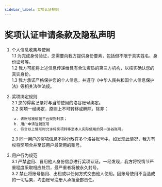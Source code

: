 ```yaml
---
sidebar_label: 奖项认证规则
---
```


# 奖项认证申请条款及隐私声明

1. 个人信息收集与使用  
   1.1 为完成身份验证，您需要向我方提供身份要素，包括但不限于真实姓名、身份证号等。  
   1.2 我方可能将上述信息传递给具有合法资质的第三方机构，以核实确认您的真实身份。  
   1.3 我方承诺严格保护您的个人信息，并遵守《中华人民共和国个人信息保护法》等相关法律法规。  

2. 奖项绑定规则  
   2.1 您的得奖记录将与当前使用的洛谷账号绑定。  
   2.2 奖项一经绑定，原则上不可转移或解除，除非：  

        a. 该账号被依据平台规则封禁；  
        b. 用户申请注销账号  
        c. 符合以上情形时允许将奖项转移至本人实际使用的另一洛谷账号。   
   2.3 同一用户的奖项信息不得分散在多个洛谷账号中。如发现此情况，我方有权将奖项合并至该用户最常用的账号。  

3. 用户行为规范  
   3.1 严禁盗用、冒用他人身份信息进行奖项认证。一经发现，我方将视情节严重程度采取相应处罚，最严重者将被永久封号。  
   3.2 禁止将账号借用、出租或以任何方式交由他人使用。因账号使用不当造成的一切后果，均由账号注册人承担全部责任。

